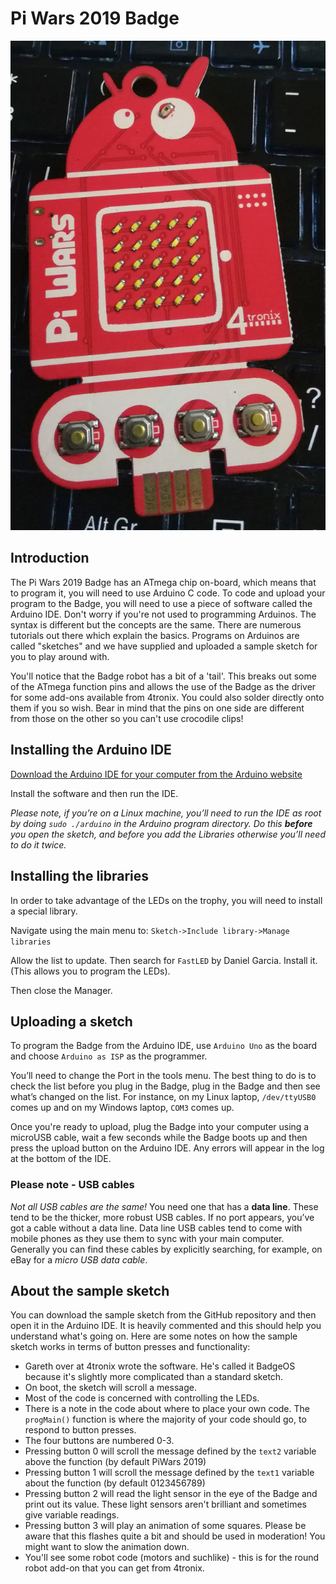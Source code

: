 # Pi Wars 2019 Badge
![Picture of Badge](badge.jpg "Picture of Badge")

## Introduction
The Pi Wars 2019 Badge has an ATmega chip on-board, which means that to program it, you will need to use Arduino C code.
To code and upload your program to the Badge, you will need to use a piece of software called the Arduino IDE.
Don't worry if you're not used to programming Arduinos. The syntax is different but the concepts are the same. There
are numerous tutorials out there which explain the basics. Programs on Arduinos are called "sketches" and we have supplied
and uploaded a sample sketch for you to play around with.

You'll notice that the Badge robot has a bit of a 'tail'. This breaks out some of the ATmega function pins and allows the use
of the Badge as the driver for some add-ons available from 4tronix. You could also solder directly onto them if you so wish.
Bear in mind that the pins on one side are different from those on the other so you can't use crocodile clips!

## Installing the Arduino IDE
[Download the Arduino IDE for your computer from the Arduino website](https://www.arduino.cc/en/main/software)

Install the software and then run the IDE.

*Please note, if you’re on a Linux machine, you’ll need to run the IDE as root by doing `sudo ./arduino` in the Arduino program directory.*
*Do this **before** you open the sketch, and before you add the Libraries otherwise you’ll need to do it twice.*

## Installing the libraries
In order to take advantage of the LEDs on the trophy, you will need to install a special library.

Navigate using the main menu to:
`Sketch->Include library->Manage libraries`

Allow the list to update. Then search for `FastLED` by Daniel Garcia.
Install it. (This allows you to program the LEDs).

Then close the Manager.

## Uploading a sketch
To program the Badge from the Arduino IDE, use `Arduino Uno` as the board and choose `Arduino as ISP` as the programmer.

You’ll need to change the Port in the tools menu. The best thing to do is to check the list before you plug in the Badge, plug in the Badge
and then see what’s changed on the list. For instance, on my Linux laptop, `/dev/ttyUSB0` comes up and on my
Windows laptop, `COM3` comes up.

Once you're ready to upload, plug the Badge into your computer using a microUSB cable, wait a few seconds while the Badge boots up and then
press the upload button on the Arduino IDE. Any errors will appear in the log at the bottom of the IDE.

### Please note - USB cables
*Not all USB cables are the same!*
You need one that has a **data line**. These tend to be the thicker, more robust USB cables.
If no port appears, you’ve got a cable without a data line.
Data line USB cables tend to come with mobile phones as they use them to sync with your main computer.
Generally you can find these cables by explicitly searching, for example, on eBay for a *micro USB data cable*.

## About the sample sketch
You can download the sample sketch from the GitHub repository and then open it in the Arduino IDE. It is heavily commented and this
should help you understand what's going on. Here are some notes on how the sample sketch works in terms of button presses and
functionality:
* Gareth over at 4tronix wrote the software. He's called it BadgeOS because it's slightly more complicated than a standard sketch.
* On boot, the sketch will scroll a message.
* Most of the code is concerned with controlling the LEDs.
* There is a note in the code about where to place your own code. The `progMain()` function is where the majority of your code should go, to respond to button presses.
* The four buttons are numbered 0-3.
* Pressing button 0 will scroll the message defined by the `text2` variable above the function (by default PiWars 2019)
* Pressing button 1 will scroll the message defined by the `text1` variable about the function (by default 0123456789)
* Pressing button 2 will read the light sensor in the eye of the Badge and print out its value. These light sensors aren't brilliant and sometimes give variable readings.
* Pressing button 3 will play an animation of some squares. Please be aware that this flashes quite a bit and should be used in moderation! You might want to slow the animation down.
* You'll see some robot code (motors and suchlike) - this is for the round robot add-on that you can get from 4tronix.
